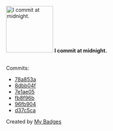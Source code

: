 <img src="https://my-badges.github.io/my-badges/midnight-commits.png" alt="I commit at midnight." title="I commit at midnight." width="128">
<strong>I commit at midnight.</strong>
<br><br>

Commits:

- <a href="https://github.com/mmichie/m28/commit/78a853a09db935e5cd2b36db46f1fb487624350f">78a853a</a>
- <a href="https://github.com/mmichie/m28/commit/8dbb04fb559662277af94bfda4ee531e13bd59cb">8dbb04f</a>
- <a href="https://github.com/mmichie/cardsharp/commit/7e1ae05282140db9370fbb80bc0eeee09cb7d9c3">7e1ae05</a>
- <a href="https://github.com/mmichie/cardsharp/commit/fb8f96b24ab362914f7d35f7ef60068382b541a0">fb8f96b</a>
- <a href="https://github.com/mmichie/cardsharp/commit/96fb9043999ecde93dbd9a24356829b6ca2e527a">96fb904</a>
- <a href="https://github.com/mmichie/dotfiles/commit/d37c5ca950709b0eb60dfc7589afb2721381ff4a">d37c5ca</a>


Created by <a href="https://github.com/my-badges/my-badges">My Badges</a>